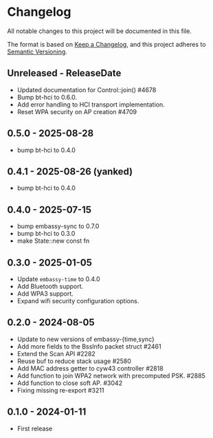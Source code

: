# Changelog

All notable changes to this project will be documented in this file.

The format is based on [Keep a Changelog](https://keepachangelog.com/en/1.0.0/),
and this project adheres to [Semantic Versioning](https://semver.org/spec/v2.0.0.html).

<!-- next-header -->
## Unreleased - ReleaseDate

- Updated documentation for Control::join() #4678
- Bump bt-hci to 0.6.0.
- Add error handling to HCI transport implementation.
- Reset WPA security on AP creation #4709

## 0.5.0 - 2025-08-28

- bump bt-hci to 0.4.0

## 0.4.1 - 2025-08-26 (yanked)

- bump bt-hci to 0.4.0

## 0.4.0 - 2025-07-15

- bump embassy-sync to 0.7.0
- bump bt-hci to 0.3.0
- make State::new const fn

## 0.3.0 - 2025-01-05

- Update `embassy-time` to 0.4.0
- Add Bluetooth support.
- Add WPA3 support.
- Expand wifi security configuration options.

## 0.2.0 - 2024-08-05

- Update to new versions of embassy-{time,sync}
- Add more fields to the BssInfo packet struct #2461
- Extend the Scan API #2282
- Reuse buf to reduce stack usage #2580
- Add MAC address getter to cyw43 controller #2818
- Add function to join WPA2 network with precomputed PSK. #2885
- Add function to close soft AP. #3042
- Fixing missing re-export #3211

## 0.1.0 - 2024-01-11

- First release
